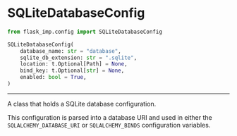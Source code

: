 # SQLiteDatabaseConfig

```python
from flask_imp.config import SQLiteDatabaseConfig
```

```python
SQLiteDatabaseConfig(
    database_name: str = "database",
    sqlite_db_extension: str = ".sqlite",
    location: t.Optional[Path] = None,
    bind_key: t.Optional[str] = None,
    enabled: bool = True,
)
```

---

A class that holds a SQLite database configuration.

This configuration is parsed into a database URI and
used in either the `SQLALCHEMY_DATABASE_URI` or `SQLALCHEMY_BINDS` configuration variables.

